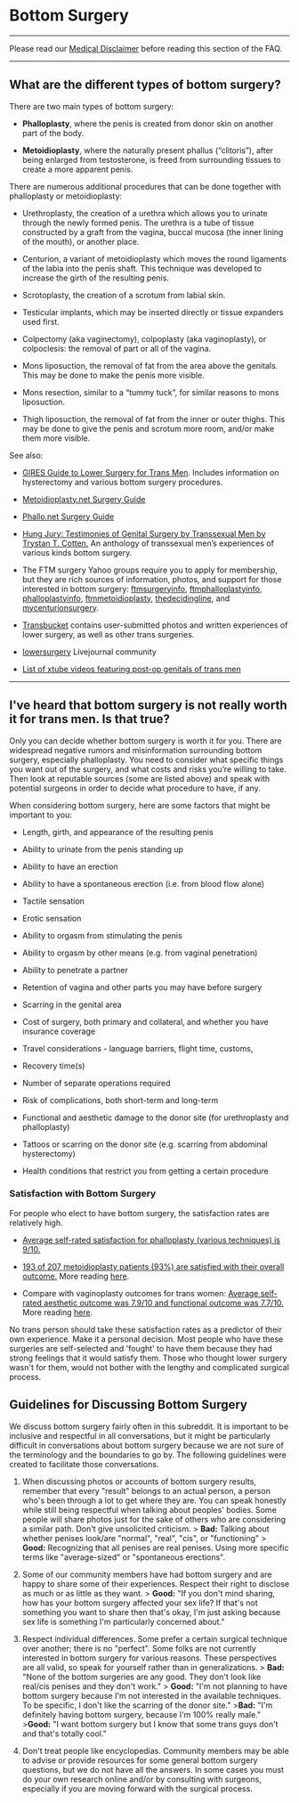 # Bottom Surgery

***
Please read our [Medical Disclaimer](https://github.com/MissTeapot/LGBT-Wikis/blob/main/github_wiki/ftm/index.md#wiki_medical_disclaimer) before reading this section of the FAQ.

***
## What are the different types of bottom surgery?

There are two main types of bottom surgery:

* **Phalloplasty**, where the penis is created from donor skin on another part of the body.

* **Metoidioplasty**, where the naturally present phallus (“clitoris”), after being enlarged from testosterone, is freed from surrounding tissues to create a more apparent penis.
 
There are numerous additional procedures that can be done together with phalloplasty or metoidioplasty:

* Urethroplasty, the creation of a urethra which allows you to urinate through the newly formed penis. The urethra is a tube of tissue constructed by a graft from the vagina, buccal mucosa (the inner lining of the mouth), or another place.

* Centurion, a variant of metoidioplasty which moves the round ligaments of the labia into the penis shaft. This technique was developed to increase the girth of the resulting penis.

* Scrotoplasty, the creation of a scrotum from labial skin.

* Testicular implants, which may be inserted directly or tissue expanders used first.

* Colpectomy (aka vaginectomy), colpoplasty (aka vaginoplasty), or colpoclesis: the removal of part or all of the vagina.

* Mons liposuction, the removal of fat from the area above the genitals. This may be done to make the penis more visible.

* Mons resection, similar to a “tummy tuck”, for similar reasons to mons liposuction.

* Thigh liposuction, the removal of fat from the inner or outer thighs. This may be done to give the penis and scrotum more room, and/or make them more visible.

See also: 

* [GIRES Guide to Lower Surgery for Trans Men](https://www.gires.org.uk/wp-content/uploads/2014/08/lower-surgery.pdf). Includes information on hysterectomy and various bottom surgery procedures. 

* [Metoidioplasty.net Surgery Guide](http://www.metoidioplasty.net/)

* [Phallo.net Surgery Guide](http://www.phallo.net/)

* [Hung Jury: Testimonies of Genital Surgery by Transsexual Men by Trystan T. Cotten.](http://www.amazon.com/Hung-Jury-Testimonies-Genital-Transsexual/dp/0615692354/ref=cm_rdp_product) An anthology of transsexual men’s experiences of various kinds bottom surgery.

* The FTM surgery Yahoo groups require you to apply for membership, but they are rich sources of information, photos, and support for those interested in bottom surgery:  [ftmsurgeryinfo](https://groups.yahoo.com/neo/groups/ftmsurgeryinfo/info), [ftmphalloplastyinfo](https://groups.yahoo.com/neo/groups/ftmphalloplastyinfo/info), [phalloplastyinfo](https://groups.yahoo.com/neo/groups/phalloplastyinfo/info), [ftmmetoidioplasty](https://groups.yahoo.com/neo/groups/ftmmetoidioplasty/info), [thedecidingline](https://groups.yahoo.com/neo/groups/thedecidingline/info), and [mycenturionsurgery](https://groups.yahoo.com/neo/groups/mycenturionsurgery/info).

* [Transbucket](https://transbucket.com) contains user-submitted photos and written experiences of lower surgery, as well as other trans surgeries.

* [lowersurgery](http://lowersurgery.livejournal.com) Livejournal community

* [List of xtube videos featuring post-op genitals of trans men](http://transexualidadftm.blogspot.com/2013/09/recopilacion-de-videos-de.html)

***
## I've heard that bottom surgery is not really worth it for trans men. Is that true?

Only you can decide whether bottom surgery is worth it for you. There are widespread negative rumors and misinformation surrounding bottom surgery, especially phalloplasty. You need to consider what specific things you want out of the surgery, and what costs and risks you’re willing to take. Then look at reputable sources (some are listed above) and speak with potential surgeons in order to decide what procedure to have, if any.

When considering bottom surgery, here are some factors that might be important to you:

* Length, girth, and appearance of the resulting penis

* Ability to urinate from the penis standing up

* Ability to have an erection

* Ability to have a spontaneous erection (i.e. from blood flow alone)

* Tactile sensation

* Erotic sensation

* Ability to orgasm from stimulating the penis

* Ability to orgasm by other means (e.g. from vaginal penetration)

* Ability to penetrate a partner

* Retention of vagina and other parts you may have before surgery

* Scarring in the genital area

* Cost of surgery, both primary and collateral, and whether you have insurance coverage

* Travel considerations - language barriers, flight time, customs,

* Recovery time(s)

* Number of separate operations required

* Risk of complications, both short-term and long-term

* Functional and aesthetic damage to the donor site (for urethroplasty and phalloplasty)

* Tattoos or scarring on the donor site (e.g. scarring from abdominal hysterectomy) 

* Health conditions that restrict you from getting a certain procedure

### Satisfaction with Bottom Surgery

For people who elect to have bottom surgery, the satisfaction rates are relatively high. 

* [Average self-rated satisfaction for phalloplasty (various techniques) is 9/10.](http://www.amepc.org/tau/article/view/3748/4674)

* [193 of 207 metoidioplasty patients (93%) are satisfied with their overall outcome.](http://www.ncbi.nlm.nih.gov/pubmed/23444841) More reading [here](http://www.femaletomale.org/female-to-male-surgery/metoidioplasty/#results).

* Compare with vaginoplasty outcomes for trans women: [Average self-rated aesthetic outcome was 7.9/10 and functional outcome was 7.7/10.](http://www.ncbi.nlm.nih.gov/pubmed/25817066) More reading [here](http://www-ncbi-nlm-nih-gov.myaccess.library.utoronto.ca/pubmed/25817066).

No trans person should take these satisfaction rates as a predictor of their own experience. Make it a personal decision. Most people who have these surgeries are self-selected and 'fought' to have them because they had strong feelings that it would satisfy them. Those who thought lower surgery wasn't for them, would not bother with the lengthy and complicated surgical process. 


## Guidelines for Discussing Bottom Surgery

We discuss bottom surgery fairly often in this subreddit. It is important to be inclusive and respectful in all conversations, but it might be particularly difficult in conversations about bottom surgery because we are not sure of the terminology and the boundaries to go by. The following guidelines were created to facilitate those conversations.

1. When discussing photos or accounts of bottom surgery results, remember that every "result" belongs to an actual person, a person who's been through a lot to get where they are. You can speak honestly while still being respectful when talking about peoples' bodies. Some people will share photos just for the sake of others who are considering a similar path. Don't give unsolicited criticism.
&gt; **Bad:** Talking about whether penises look/are "normal", "real", "cis", or "functioning"
&gt; **Good:** Recognizing that all penises are real penises. Using more specific terms like "average-sized" or "spontaneous erections".

2. Some of our community members have had bottom surgery and are happy to share some of their experiences. Respect their right to disclose as much or as little as they want. 
&gt; **Good:** "If you don't mind sharing, how has your bottom surgery affected your sex life? If that's not something you want to share then that's okay, I'm just asking because sex life is something I'm particularly concerned about."

3. Respect individual differences. Some prefer a certain surgical technique over another; there is no "perfect". Some folks are not currently interested in bottom surgery for various reasons. These perspectives are all valid, so speak for yourself rather than in generalizations.
&gt; **Bad:** "None of the bottom surgeries are any good. They don't look like real/cis penises and they don't work."
&gt; **Good:** "I'm not planning to have bottom surgery because I'm not interested in the available techniques. To be specific, I don't like the scarring of the donor site."
&gt;**Bad:** "I'm definitely having bottom surgery, because I'm 100% really male."
&gt;**Good:** "I want bottom surgery but I know that some trans guys don't and that's totally cool."

4. Don't treat people like encyclopedias. Community members may be able to advise or provide resources for some general bottom surgery questions, but we do not have all the answers. In some cases you must do your own research online and/or by consulting with surgeons, especially if you are moving forward with the surgical process.